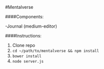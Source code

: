#Mentalverse

####Components:

-Journal (medium-editor)

####Instructions:

1. Clone repo
2. `cd ~/path/to/mentalverse && npm install`
3. `bower install`
4. `node server.js`

